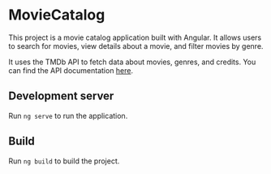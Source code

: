 # MovieCatalog

This project is a movie catalog application built with Angular. It allows users to search for movies, view details about a movie, and filter movies by genre.

It uses the TMDb API to fetch data about movies, genres, and credits. You can find the API documentation [here](https://developer.themoviedb.org/reference/intro/getting-started).

## Development server

Run `ng serve` to run the application.

## Build

Run `ng build` to build the project.